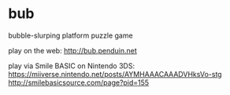 bub
===

bubble-slurping platform puzzle game

play on the web:
  http://bub.penduin.net

play via Smile BASIC on Nintendo 3DS:
  https://miiverse.nintendo.net/posts/AYMHAAACAAADVHksVo-stg
  http://smilebasicsource.com/page?pid=155
